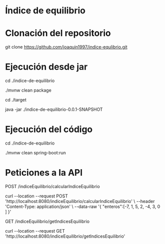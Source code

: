 # Índice de equilibrio
# Clonación del repositorio 

git clone https://github.com/joaquin1997/indice-equlibrio.git

# Ejecución desde jar

cd ./indice-de-equilibrio

./mvnw clean package

cd ./target

java -jar ./indice-de-equilibrio-0.0.1-SNAPSHOT

# Ejecución del código

cd ./indice-de-equilibrio

./mvnw clean spring-boot:run

# Peticiones a la API

POST /indiceEquilibrio/calcularIndiceEquilibrio

curl --location --request POST 'http://localhost:8080/indiceEquilibrio/calcularIndiceEquilibrio' \\
--header 'Content-Type: application/json' \\
--data-raw '{
    "enteros":[-7, 1, 5, 2, -4, 3, 0 ]
}'

GET /indiceEquilibrio/getIndicesEquilibrio

curl --location --request GET 'http://localhost:8080/indiceEquilibrio/getIndicesEquilibrio'
